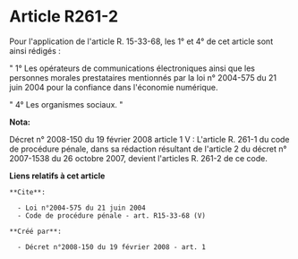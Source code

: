 # Article R261-2

Pour l'application de l'article R. 15-33-68, les 1° et 4° de cet article sont ainsi rédigés : 

" 1° Les opérateurs de communications électroniques ainsi que les personnes morales prestataires mentionnés par la loi n°
2004-575 du 21 juin 2004 pour la confiance dans l'économie numérique. 

" 4° Les organismes sociaux. "

**Nota:**

Décret n° 2008-150 du 19 février 2008 article 1 V :  L'article  R. 261-1 du code de procédure pénale, dans sa rédaction
résultant de l'article 2 du décret n° 2007-1538 du 26 octobre 2007,  devient l'articles R. 261-2 de ce code.

**Liens relatifs à cet article**

	**Cite**:

	  - Loi n°2004-575 du 21 juin 2004
	  - Code de procédure pénale - art. R15-33-68 (V)

	**Créé par**:

	  - Décret n°2008-150 du 19 février 2008 - art. 1
